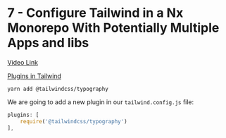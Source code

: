 # 7 - Configure Tailwind in a Nx Monorepo With Potentially Multiple Apps and libs

[Video Link]()

<TimeStamp start="0:05" end="0:08">

[Plugins in Tailwind](https://tailwindcss.com/docs/plugins)

</TimeStamp>


<TimeStamp start="0:43" end="0:45">

`yarn add @tailwindcss/typography`

</TimeStamp>


<TimeStamp start="0:52" end="0:55">

We are going to add a new plugin in our `tailwind.config.js` file:

```jsx 
plugins: [
    require('@tailwindcss/typography')
],
```

</TimeStamp>








